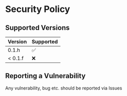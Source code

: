 # Security Policy

## Supported Versions

| Version | Supported          |
| ------- | ------------------ |
| 0.1.h   | :white_check_mark: |
| < 0.1.f | :x:                |


## Reporting a Vulnerability

Any vulnerability, bug etc. should be reported via Issues
